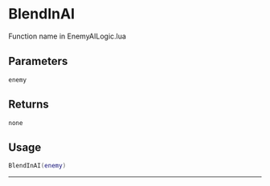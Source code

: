 # BlendInAI
Function name in EnemyAILogic.lua
## Parameters
`enemy`
## Returns
`none`
## Usage
```lua
BlendInAI(enemy)
```
---
